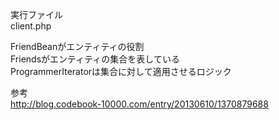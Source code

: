 実行ファイル  
client.php


FriendBeanがエンティティの役割  
Friendsがエンティティの集合を表している  
ProgrammerIteratorは集合に対して適用させるロジック

参考  
http://blog.codebook-10000.com/entry/20130610/1370879688  
